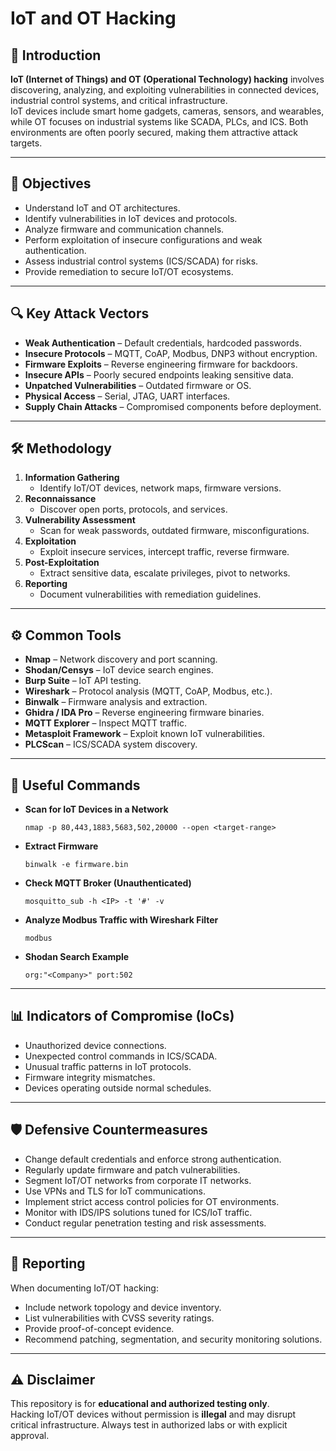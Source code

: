 # IoT and OT Hacking

## 📌 Introduction
**IoT (Internet of Things) and OT (Operational Technology) hacking** involves discovering, analyzing, and exploiting vulnerabilities in connected devices, industrial control systems, and critical infrastructure.  
IoT devices include smart home gadgets, cameras, sensors, and wearables, while OT focuses on industrial systems like SCADA, PLCs, and ICS. Both environments are often poorly secured, making them attractive attack targets.

---

## 🎯 Objectives
- Understand IoT and OT architectures.
- Identify vulnerabilities in IoT devices and protocols.
- Analyze firmware and communication channels.
- Perform exploitation of insecure configurations and weak authentication.
- Assess industrial control systems (ICS/SCADA) for risks.
- Provide remediation to secure IoT/OT ecosystems.

---

## 🔍 Key Attack Vectors
- **Weak Authentication** – Default credentials, hardcoded passwords.
- **Insecure Protocols** – MQTT, CoAP, Modbus, DNP3 without encryption.
- **Firmware Exploits** – Reverse engineering firmware for backdoors.
- **Insecure APIs** – Poorly secured endpoints leaking sensitive data.
- **Unpatched Vulnerabilities** – Outdated firmware or OS.
- **Physical Access** – Serial, JTAG, UART interfaces.
- **Supply Chain Attacks** – Compromised components before deployment.

---

## 🛠️ Methodology
1. **Information Gathering**
   - Identify IoT/OT devices, network maps, firmware versions.
2. **Reconnaissance**
   - Discover open ports, protocols, and services.
3. **Vulnerability Assessment**
   - Scan for weak passwords, outdated firmware, misconfigurations.
4. **Exploitation**
   - Exploit insecure services, intercept traffic, reverse firmware.
5. **Post-Exploitation**
   - Extract sensitive data, escalate privileges, pivot to networks.
6. **Reporting**
   - Document vulnerabilities with remediation guidelines.

---

## ⚙️ Common Tools
- **Nmap** – Network discovery and port scanning.
- **Shodan/Censys** – IoT device search engines.
- **Burp Suite** – IoT API testing.
- **Wireshark** – Protocol analysis (MQTT, CoAP, Modbus, etc.).
- **Binwalk** – Firmware analysis and extraction.
- **Ghidra / IDA Pro** – Reverse engineering firmware binaries.
- **MQTT Explorer** – Inspect MQTT traffic.
- **Metasploit Framework** – Exploit known IoT vulnerabilities.
- **PLCScan** – ICS/SCADA system discovery.

---

## 📜 Useful Commands
- **Scan for IoT Devices in a Network**

      nmap -p 80,443,1883,5683,502,20000 --open <target-range>
  
- **Extract Firmware**

      binwalk -e firmware.bin

- **Check MQTT Broker (Unauthenticated)**

      mosquitto_sub -h <IP> -t '#' -v

- **Analyze Modbus Traffic with Wireshark Filter**

      modbus

- **Shodan Search Example**

      org:"<Company>" port:502

---

## 📊 Indicators of Compromise (IoCs)
- Unauthorized device connections.
- Unexpected control commands in ICS/SCADA.
- Unusual traffic patterns in IoT protocols.
- Firmware integrity mismatches.
- Devices operating outside normal schedules.

---

## 🛡️ Defensive Countermeasures
- Change default credentials and enforce strong authentication.
- Regularly update firmware and patch vulnerabilities.
- Segment IoT/OT networks from corporate IT networks.
- Use VPNs and TLS for IoT communications.
- Implement strict access control policies for OT environments.
- Monitor with IDS/IPS solutions tuned for ICS/IoT traffic.
- Conduct regular penetration testing and risk assessments.

---

## 📄 Reporting
When documenting IoT/OT hacking:
- Include network topology and device inventory.
- List vulnerabilities with CVSS severity ratings.
- Provide proof-of-concept evidence.
- Recommend patching, segmentation, and security monitoring solutions.

---

## ⚠️ Disclaimer
This repository is for **educational and authorized testing only**.  
Hacking IoT/OT devices without permission is **illegal** and may disrupt critical infrastructure. Always test in authorized labs or with explicit approval.
